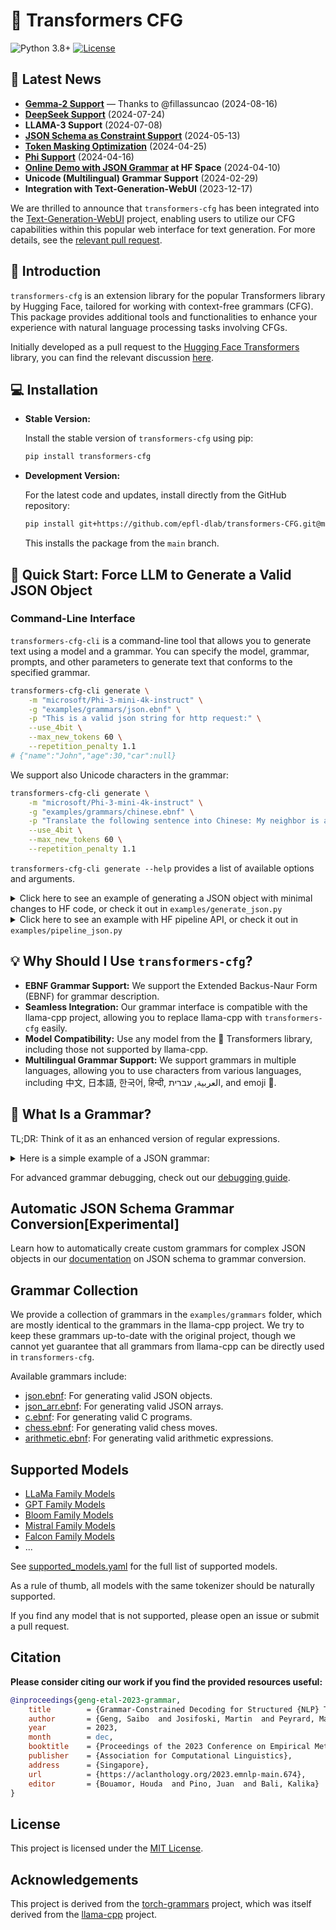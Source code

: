 # 🤗 Transformers CFG

![Python 3.8+](https://img.shields.io/badge/python-3.8+-blue.svg)
[![License](https://img.shields.io/badge/License-MIT-blue.svg)](https://opensource.org/licenses/MIT)

## 💭 Latest News

- **[Gemma-2 Support](https://github.com/epfl-dlab/transformers-CFG/pull/75)** — Thanks to @fillassuncao (2024-08-16)
- **[DeepSeek Support](https://github.com/epfl-dlab/transformers-CFG/pull/73)** (2024-07-24)
- **LLAMA-3 Support** (2024-07-08)
- **[JSON Schema as Constraint Support](examples%2Fgrammars%2Fcustom_json_grammars%2FREADME.md)** (2024-05-13)
- **[Token Masking Optimization](#efficiency)** (2024-04-25)
- **[Phi Support](https://github.com/epfl-dlab/transformers-CFG/issues/34)** (2024-04-16)
- **[Online Demo with JSON Grammar](http://saibo-creator.xyz:7860/) at HF Space** (2024-04-10)
- **Unicode (Multilingual) Grammar Support** (2024-02-29)
- **Integration with Text-Generation-WebUI** (2023-12-17)

We are thrilled to announce that `transformers-cfg` has been integrated into the [Text-Generation-WebUI](https://github.com/oobabooga/text-generation-webui) project, enabling users to utilize our CFG capabilities within this popular web interface for text generation. For more details, see the [relevant pull request](https://github.com/oobabooga/text-generation-webui/pull/4953).

## 🚀 Introduction

`transformers-cfg` is an extension library for the popular Transformers library by Hugging Face, tailored for working with context-free grammars (CFG). This package provides additional tools and functionalities to enhance your experience with natural language processing tasks involving CFGs.

Initially developed as a pull request to the [Hugging Face Transformers](https://github.com/huggingface/transformers) library, you can find the relevant discussion [here](https://github.com/huggingface/transformers/pull/27557).

## 💻 Installation

- **Stable Version:**

  Install the stable version of `transformers-cfg` using pip:

  ```bash
  pip install transformers-cfg
  ```

- **Development Version:**

  For the latest code and updates, install directly from the GitHub repository:

  ```bash
  pip install git+https://github.com/epfl-dlab/transformers-CFG.git@main
  ```

  This installs the package from the `main` branch.

## 🔧 Quick Start: Force LLM to Generate a Valid JSON Object

### Command-Line Interface

`transformers-cfg-cli` is a command-line tool that allows you to generate text using a model and a grammar. You can specify the model, grammar, prompts, and other parameters to generate text that conforms to the specified grammar.

```bash
transformers-cfg-cli generate \
    -m "microsoft/Phi-3-mini-4k-instruct" \
    -g "examples/grammars/json.ebnf" \
    -p "This is a valid json string for http request:" \
    --use_4bit \
    --max_new_tokens 60 \
    --repetition_penalty 1.1
# {"name":"John","age":30,"car":null}
```

We support also Unicode characters in the grammar:

```bash
transformers-cfg-cli generate \
    -m "microsoft/Phi-3-mini-4k-instruct" \
    -g "examples/grammars/chinese.ebnf" \
    -p "Translate the following sentence into Chinese: My neighbor is a very nice person. -> " \
    --use_4bit \
    --max_new_tokens 60 \
    --repetition_penalty 1.1
```

`transformers-cfg-cli generate --help` provides a list of available options and arguments.


<details>
<summary>Click here to see an example of generating a JSON object with minimal changes to HF code, or check it out in <code>examples/generate_json.py</code></summary>

```python
import torch
from transformers import AutoModelForCausalLM, AutoTokenizer
from transformers_cfg.grammar_utils import IncrementalGrammarConstraint
from transformers_cfg.generation.logits_process import GrammarConstrainedLogitsProcessor

if __name__ == "__main__":
    # Detect if GPU is available, otherwise use CPU
    device = torch.device("cuda" if torch.cuda.is_available() else "cpu")
    print(f"Using device: {device}")

    model_id = "mistralai/Mistral-7B-v0.1"

    # Load model and tokenizer
    tokenizer = AutoTokenizer.from_pretrained(model_id)
    tokenizer.pad_token = tokenizer.eos_token

    model = AutoModelForCausalLM.from_pretrained(model_id).to(device)
    model.generation_config.pad_token_id = model.generation_config.eos_token_id

    # Load JSON grammar
    with open("examples/grammars/json.ebnf", "r") as file:
        grammar_str = file.read()
    grammar = IncrementalGrammarConstraint(grammar_str, "root", tokenizer)
    grammar_processor = GrammarConstrainedLogitsProcessor(grammar)

    # Generate
    prompts = ["This is a valid json string for http request:", "This is a valid json string for shopping cart:"]
    input_ids = tokenizer(prompts, add_special_tokens=False, return_tensors="pt", padding=True)["input_ids"]

    output = model.generate(
        input_ids,
        max_length=50,
        logits_processor=[grammar_processor],
        repetition_penalty=1.1,
        num_return_sequences=1,
    )
    # Decode output
    generations = tokenizer.batch_decode(output, skip_special_tokens=True)
    print(generations)

    """
    'This is a valid json string for http request:{ "request": { "method": "GET", "headers": [], "content": "Content","type": "application" }}'
    'This is a valid json string for shopping cart:{ "name": "MyCart", "price": 0, "value": 1 }'
    """
```

</details>

<details>
<summary>Click here to see an example with HF pipeline API, or check it out in <code>examples/pipeline_json.py</code></summary>

```python
from transformers import AutoModelForCausalLM, AutoTokenizer, pipeline
from transformers_cfg.grammar_utils import IncrementalGrammarConstraint
from transformers_cfg.generation.logits_process import GrammarConstrainedLogitsProcessor

# Load model and tokenizer
tokenizer = AutoTokenizer.from_pretrained(model_id)
tokenizer.pad_token = tokenizer.eos_token
model = AutoModelForCausalLM.from_pretrained(model_id).to(device)

# Load grammar
with open(f"examples/grammars/json.ebnf", "r") as file:
    grammar_str = file.read()
grammar = IncrementalGrammarConstraint(grammar_str, "root", tokenizer)
grammar_processor = GrammarConstrainedLogitsProcessor(grammar)

# Initialize pipeline
pipe = pipeline(
    "text-generation",
    model=model,
    tokenizer=tokenizer,
    device_map="auto",
    max_length=50,
    batch_size=2,
)

generations = pipe(
    [
        "This is a valid json string for http request: ",
        "This is a valid json string for shopping cart: ",
    ],
    do_sample=False,
    logits_processor=[grammar_processor],
)
```

</details>

## 💡 Why Should I Use `transformers-cfg`?

- **EBNF Grammar Support:** We support the Extended Backus-Naur Form (EBNF) for grammar description.
- **Seamless Integration:** Our grammar interface is compatible with the llama-cpp project, allowing you to replace llama-cpp with `transformers-cfg` easily.
- **Model Compatibility:** Use any model from the 🤗 Transformers library, including those not supported by llama-cpp.
- **Multilingual Grammar Support:** We support grammars in multiple languages, allowing you to use characters from various languages, including 中文, 日本語, 한국어, हिन्दी, العربية, עברית, and emoji 🤗.

## 🤔 What Is a Grammar?

TL;DR: Think of it as an enhanced version of regular expressions.

<details>
<summary>Here is a simple example of a JSON grammar:</summary>

```bnf
# A JSON object is the root of the grammar
root ::= object

# An object starts with "{" and ends with "}" and contains pairs separated by ","
object ::= "{" pair ("," pair)* "}"

# A pair is a string followed by a ":" and a value
pair ::= string ":" value

# A string is a sequence of alphanumeric characters enclosed in double quotes
string ::= '"' [a-zA-Z0-9]* '"'

# A value can be a string, another object, or a boolean value
value ::= string | object | "true" | "false" | "null"
```

This grammar describes the structure of a JSON object. It specifies that a JSON object consists of key-value pairs, where the key is a string, and the value can be a string, another object, or a boolean value.

You can use grammars to describe simple but useful constructs, such as valid email addresses, URLs, or phone numbers:

```
phone_number ::= "+" [0-9]+
```

</details>


For advanced grammar debugging, check out our [debugging guide](docs/debugging_custom_grammars.md).

## Automatic JSON Schema Grammar Conversion[Experimental]

Learn how to automatically create custom grammars for complex JSON objects in our [documentation](examples%2Fgrammars%2Fcustom_json_grammars%2FREADME.md) on JSON schema to grammar conversion.

## Grammar Collection

We provide a collection of grammars in the `examples/grammars` folder, which are mostly identical to the grammars in the llama-cpp project. We try to keep these grammars up-to-date with the original project, though we cannot yet guarantee that all grammars from llama-cpp can be directly used in `transformers-cfg`.

Available grammars include:

- [json.ebnf](examples%2Fgrammars%2Fjson.ebnf): For generating valid JSON objects.
- [json_arr.ebnf](examples%2Fgrammars%2Fjson_arr.ebnf): For generating valid JSON arrays.
- [c.ebnf](examples%2Fgrammars%2Fc.ebnf): For generating valid C programs.
- [chess.ebnf](examples%2Fgrammars%2Fchess.ebnf): For generating valid chess moves.
- [arithmetic.ebnf](examples%2Fgrammars%2Farithmetic.ebnf): For generating valid arithmetic expressions.

## Supported Models

- [LLaMa Family Models](https://huggingface.co/baffo32/decapoda-research-llama-7B-hf)
- [GPT Family Models](https://huggingface.co/openai-community/gpt2)
- [Bloom Family Models](https://huggingface.co/bigscience/bloom)
- [Mistral Family Models](https://huggingface.co/mistralai/Mistral-7B-v0.1)
- [Falcon Family Models](https://huggingface.co/tiiuae/falcon-7b)
- ...

See [supported_models.yaml](docs%2Fsupported_models.yaml) for the full list of supported models.

As a rule of thumb, all models with the same tokenizer should be naturally supported.

If you find any model that is not supported, please open an issue or submit a pull request.


## Citation

**Please consider citing our work if you find the provided resources useful:**

```bibtex
@inproceedings{geng-etal-2023-grammar,
	title        = {Grammar-Constrained Decoding for Structured {NLP} Tasks without Finetuning},
	author       = {Geng, Saibo  and Josifoski, Martin  and Peyrard, Maxime  and West, Robert},
	year         = 2023,
	month        = dec,
	booktitle    = {Proceedings of the 2023 Conference on Empirical Methods in Natural Language Processing},
	publisher    = {Association for Computational Linguistics},
	address      = {Singapore},
	url          = {https://aclanthology.org/2023.emnlp-main.674},
	editor       = {Bouamor, Houda  and Pino, Juan  and Bali, Kalika}
}
```

## License

This project is licensed under the [MIT License](LICENSE).

## Acknowledgements

This project is derived from the [torch-grammars](https://github.com/Shopify/torch-grammar) project, which was itself derived from the [llama-cpp](https://github.com/ggerganov/llama.cpp) project.

